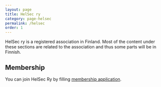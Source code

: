 ```yaml
---
layout: page
title: HelSec ry
category: page-helsec
permalink: /helsec
order: 1
---
```


HelSec ry is a registered association in Finland. Most of the content under these sections are related to the association and thus some parts will be in Finnish.

## Membership

You can join HelSec Ry by filling [membership application](https://byte.flomembers.com/helsec/members/application).

